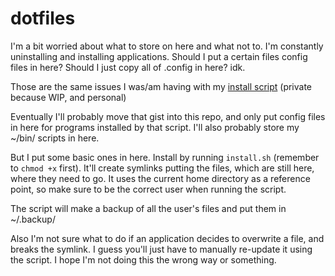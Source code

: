 # dotfiles
I'm a bit worried about what to store on here and what not to. I'm constantly uninstalling and installing applications. Should I put a certain files config files in here? Should I just copy all of .config in here? idk.

Those are the same issues I was/am having with my [install script](https://gist.github.com/thepaperpilot/eeeb616bc457c01e6c62) (private because WIP, and personal)

Eventually I'll probably move that gist into this repo, and only put config files in here for programs installed by that script. I'll also probably store my ~/bin/ scripts in here.

But I put some basic ones in here. Install by running `install.sh` (remember to `chmod +x` first). It'll create symlinks putting the files, which are still here, where they need to go. It uses the current home directory as a reference point, so make sure to be the correct user when running the script.

The script will make a backup of all the user's files and put them in ~/.backup/

Also I'm not sure what to do if an application decides to overwrite a file, and breaks the symlink. I guess you'll just have to manually re-update it using the script. I hope I'm not doing this the wrong way or something.
